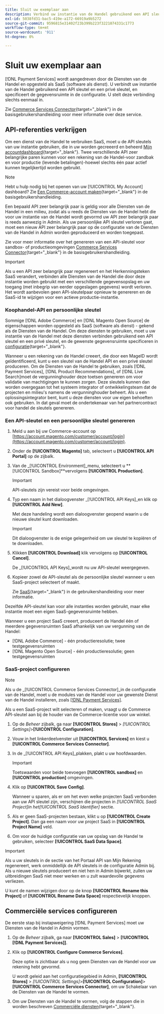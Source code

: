 ```yaml
---
title: Sluit uw exemplaar aan
description: Verbind uw instantie van de Handel gebruikend een API sleutel en een privé sleutel, en specificeer de gegevensruimte in de configuratie.
exl-id: 5038fd31-bac5-419e-a172-66919a9b5272
source-git-commit: 9596815e31402f23b399b223f3221074331c1773
workflow-type: tm+mt
source-wordcount: '911'
ht-degree: 0%

---
```


# Sluit uw exemplaar aan

[!DNL Payment Services] wordt aangedreven door de Diensten van de Handel en opgesteld als SaaS (software als dienst). U verbindt uw instantie van de Handel gebruikend een API sleutel en een privé sleutel, en specificeert de gegevensruimte in de configuratie. U stelt deze verbinding slechts eenmaal in.

Zie [Commerce Services Connector](https://docs.magento.com/user-guide/system/saas.html){target=&quot;_blank&quot;} in de basisgebruikershandleiding voor meer informatie over deze service.

## API-referenties verkrijgen

Om een dienst van de Handel te verbruiken SaaS, moet u de API sleutels van uw instantie gebruiken, die in uw worden gecreeerd en beheerd [Mijn accountdashboard](https://account.magento.com/customer/account/login){target=&quot;_blank&quot;}. Twee verschillende API zeer belangrijke paren kunnen voor een rekening van de Handel-voor zandbak en voor productie (levende betalingen)-hoewel slechts één paar actief kunnen tegelijkertijd worden gebruikt.

>[!NOTE]
>
>Hebt u hulp nodig bij het openen van uw [!UICONTROL My Account] dashboard? Zie [Een Commerce-account maken](https://docs.magento.com/user-guide/magento/magento-account-create.html){target=&quot;_blank&quot;} in de basisgebruikershandleiding.

Een bepaald API zeer belangrijk paar is geldig voor alle Diensten van de Handel in een milieu, zodat als u reeds de Diensten van de Handel hebt die voor uw instantie van de Handel wordt gevormd uw API zeer belangrijk paar is reeds aanwezig in Admin. Als uw persoonlijke API sleutel verloren gaat, moet een nieuw API zeer belangrijk paar op de configuratie van de Diensten van de Handel in Admin worden geproduceerd en worden toegepast.

Zie voor meer informatie over het genereren van een API-sleutel voor sandbox- of productieomgevingen [Commerce Services Connector](https://docs.magento.com/user-guide/system/saas.html){target=&quot;_blank&quot;} in de basisgebruikershandleiding.

>[!IMPORTANT]
>
>Als u een API zeer belangrijk paar regenereert en het Herkenningsteken SaaS verandert, verbinden alle Diensten van de Handel die door deze instantie worden gebruikt met een verschillende gegevensopslag en uw toegang (met inbegrip van eerder opgeslagen gegevens) wordt verloren. Het wordt aanbevolen geen API-sleutelpaar opnieuw te genereren en de SaaS-id te wijzigen voor een actieve productie-instantie.

### Koophandel-API en persoonlijke sleutel

Sommige [!DNL Adobe Commerce] en [!DNL Magento Open Source] de eigenschappen worden opgesteld als SaaS (software als dienst) - gekend als de Diensten van de Handel. Om deze diensten te gebruiken, moet u uw instantie van de Handel met deze diensten verbinden gebruikend een API sleutel en een privé sleutel, en de gewenste gegevensruimte specificeren in [configuratie](https://docs.magento.com/user-guide/configuration/services/saas.html){target=&quot;_blank&quot;}.

Wanneer u een rekening van de Handel creeert, die door een MageID wordt geïdentificeerd, kunt u een sleutel van de Handel API en een privé sleutel produceren. Om de Diensten van de Handel te gebruiken, zoals [!DNL Payment Services], [!DNL Product Recommendations], of [!DNL Live Search]moet de vergunninghouder deze toetsen genereren om voor validatie van machtigingen te kunnen zorgen. Deze sleutels kunnen dan worden overgegaan tot het systeem integrator of ontwikkelingsteam dat de projecten en milieu&#39;s namens de vergunninghouder beheert. Als u een oplossingsintegrator bent, kunt u deze diensten voor uw eigen behoeften ook gebruiken. In dat geval moet de ondertekenaar van het partnercontract voor handel de sleutels genereren.

### Een API-sleutel en een persoonlijke sleutel genereren

1. Meld u aan bij uw Commerce-account op [https://account.magento.com/customer/account/login](https://account.magento.com/customer/account/login).
1. Onder de **[!UICONTROL Magento]** tab, selecteert u **[!UICONTROL API Portal]** op de zijbalk.
1. Van de _[!UICONTROL Environment]_menu, selecteert u **[!UICONTROL Sandbox]**vervolgens **[!UICONTROL Production]**.

   >[!IMPORTANT]
   >
   >API-sleutels zijn vereist voor beide omgevingen.

1. Typ een naam in het dialoogvenster _[!UICONTROL API Keys]_en klik op **[!UICONTROL Add New]**.

   Met deze handeling wordt een dialoogvenster geopend waarin u de nieuwe sleutel kunt downloaden.

   >[!IMPORTANT]
   >
   >Dit dialoogvenster is de enige gelegenheid om uw sleutel te kopiëren of te downloaden.

1. Klikken **[!UICONTROL Download]** klik vervolgens op **[!UICONTROL Cancel]**.

   De _[!UICONTROL API Keys]_wordt nu uw API-sleutel weergegeven.

1. Kopieer zowel de API-sleutel als de persoonlijke sleutel wanneer u een SaaS-project selecteert of maakt.

   Zie [SaaS](https://docs.magento.com/user-guide/system/saas.html){target=&quot;_blank&quot;} in de gebruikershandleiding voor meer informatie.

Dezelfde API-sleutel kan voor alle instanties worden gebruikt, maar elke instantie moet een eigen SaaS-gegevensruimte hebben.

Wanneer u een project SaaS creeert, produceert de Handel één of meerdere gegevensruimten SaaS afhankelijk van uw vergunning van de Handel:

* [!DNL Adobe Commerce] - één productieresolutie; twee testgegevensruimten
* [!DNL Magento Open Source] - één productieresolutie; geen testgegevensruimten

### SaaS-project configureren

>[!NOTE]
>
>Als u de _[!UICONTROL Commerce Services Connector]_in de configuratie van de Handel, moet u de modules van de Handel voor uw gewenste Dienst van de Handel installeren, zoals [[!DNL Payment Services]](install.md).

Als u een SaaS-project wilt selecteren of maken, vraagt u de Commerce API-sleutel aan bij de houder van de Commerce-licentie voor uw winkel.

1. Op de _Beheer_ zijbalk, ga naar **[!UICONTROL Stores]** > _[!UICONTROL Settings]_>**[!UICONTROL Configuration]**.
1. Vouw in het linkerdeelvenster uit **[!UICONTROL Services]** en kiest u **[!UICONTROL Commerce Services Connector]**.
1. In de _[!UICONTROL API Keys]_plakken, plakt u uw hoofdwaarden.

   >[!IMPORTANT]
   >
   >Toetswaarden voor beide toevoegen **[!UICONTROL sandbox]** en **[!UICONTROL production]** omgevingen.

1. Klik op **[!UICONTROL Save Config]**.

   Wanneer u sparen, als er om het even welke projecten SaaS verbonden aan uw API sleutel zijn, verschijnen die projecten in _[!UICONTROL SaaS Project]_in het_[!UICONTROL SaaS Identifier]_ sectie.

1. Als er geen SaaS-projecten bestaan, klikt u op **[!UICONTROL Create Project]**. Dan ga een naam voor uw project SaaS in **[!UICONTROL Project Name]** veld.
1. Om voor de huidige configuratie van uw opslag van de Handel te gebruiken, selecteer **[!UICONTROL SaaS Data Space]**.

>[!IMPORTANT]
>
>Als u uw sleutels in de sectie van het Portaal API van Mijn Rekening regenereert, werk onmiddellijk de API sleutels in de configuratie Admin bij. Als u nieuwe sleutels produceert en niet hen in Admin bijwerkt, zullen uw uitbreidingen SaaS niet meer werken en u zult waardevolle gegevens verliezen.

U kunt de namen wijzigen door op de knop **[!UICONTROL Rename this Project]** of **[!UICONTROL Rename Data Space]** respectievelijk knoppen.

## Commerciële services configureren

De eerste stap bij instapweigering [!DNL Payment Services] moet uw Diensten van de Handel in Admin vormen.

1. Op de _Beheer_ zijbalk, ga naar **[!UICONTROL Sales]** > **[!UICONTROL [!DNL Payment Services]]**.
1. Klik op **[!UICONTROL Configure Commerce Services]**.

   Deze optie is zichtbaar als u nog geen Diensten van de Handel voor uw rekening hebt gevormd.

   U wordt geleid aan het configuratiegebied in Admin, **[!UICONTROL Stores]** > _[!UICONTROL Settings]_>**[!UICONTROL Configuration]**>**[!UICONTROL Commerce Services Connector]**, om uw Schakelaar van de Diensten van de Handel te vormen.

1. Om uw Diensten van de Handel te vormen, volg de stappen die in worden beschreven [Commerciële diensten](https://docs.magento.com/user-guide/system/saas.html#createsaasenv){target=&quot;_blank&quot;}.
